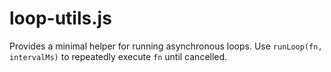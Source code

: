 # loop-utils.js
Provides a minimal helper for running asynchronous loops. Use `runLoop(fn, intervalMs)` to repeatedly execute `fn` until cancelled.
